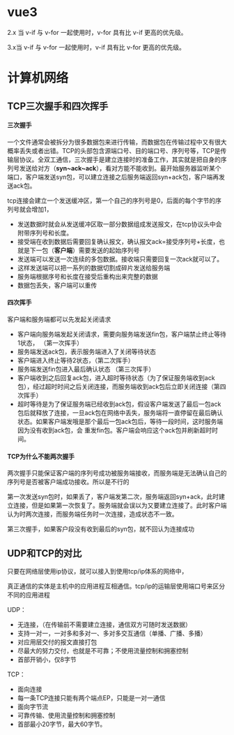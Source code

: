 # vue3

2.x 当 v-if 与 v-for 一起使用时，v-for 具有比 v-if 更高的优先级。

3.x当 v-if 与 v-for 一起使用时，v-if 具有比 v-for 更高的优先级。

# 计算机网络

## TCP三次握手和四次挥手

#### 三次握手

一个文件通常会被拆分为很多数据包来进行传输，而数据包在传输过程中又有很大概率丢失或者出错。TCP的头部包含源端口号、目的端口号、序列号等，TCP是传输层协议。全双工通信，三次握手是建立连接时的准备工作，其实就是把自身的序列号发送给对方（**syn~ack~ack**），看对方能不能收到。最开始服务器监听某个端口，客户端发送syn包，可以建立连接之后服务端返回syn+ack包，客户端再发送ack包。

tcp连接会建立一个发送缓冲区，第一个自己的序列号是0，后面的每个字节的序列号就会增加1，

- 发送数据时就会从发送缓冲区取一部分数据组成发送报文，在tcp协议头中会附带序列号和长度。
- 接受端在收到数据后需要回复确认报文，确认报文ack=接受序列号+长度，也就是下一包（**客户端**）需要发送的起始序列号
- 发送端可以发送一次连续的多包数据。接收端只需要回复一次ack就可以了。
- 这样发送端可以把一系列的数据切割成碎片发送给服务端
- 服务端根据序号和长度在接受后重构出来完整的数据
- 数据包丢失，客户端可以重传

#### 四次挥手

客户端和服务端都可以先发起关闭请求

- 客户端向服务端发起关闭请求，需要向服务端发送fin包，客户端禁止终止等待1状态， （第一次挥手）
- 服务端发送ack包，表示服务端进入了关闭等待状态
- 客户端进入终止等待2状态，（第二次挥手）
- 服务端发送fin包进入最后确认状态 （第三次挥手）
- 客户端收到之后回复ack包，进入超时等待状态（为了保证服务端收到ack包），经过超时时间之后关闭连接，而服务端收到ack包后立即关闭连接（第四次挥手）
- 超时等待是为了保证服务端已经收到ack包，假设客户端发送了最后一包ack包后就释放了连接，一旦ack包在网络中丢失，服务端将一直停留在最后确认状态。如果客户端发哦是那个最后一包ack包后，等待一段时间，这时服务端因为没有收到ack包，会 重发fin包。客户端会响应这个ack包并刷新超时时间。

#### TCP为什么不能两次握手

两次握手只能保证客户端的序列号成功被服务端接收，而服务端是无法确认自己的序列号是否被客户端成功接收。所以是不行的

第一次发送syn包时，如果丢了，客户端发第二次，服务端返回syn+ack，此时建立连接，但是如果第一次恢复了。服务端就会误以为又要建立连接了。此时客户端认为时两次连接，而服务端任务时一次连接，造成状态不一致。

第三次握手，如果客户段没有收到最后的syn包，就不回认为连接成功

## UDP和TCP的对比

只要在网络层使用ip协议，就可以接入到使用tcp/ip体系的网络中，

真正通信的实体是主机中的应用进程互相通信。tcp/ip的运输层使用端口号来区分不同的应用进程

UDP： 

- 无连接，（在传输前不需要建立连接，通信双方可随时发送数据）
- 支持一对一，一对多和多对一、多对多交互通信（单播、广播、多播）
- 对应用层交付的报文直接打包
- 尽最大的努力交付，也就是不可靠；不使用流量控制和拥塞控制
- 首部开销小，仅8字节

TCP：

- 面向连接
- 每一条TCP连接只能有两个端点EP，只能是一对一通信
- 面向字节流
- 可靠传输、使用流量控制和拥塞控制
- 首部最小20字节，最大60字节。
